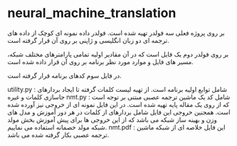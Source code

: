 # neural_machine_translation
بر روی پروژه فعلی سه فولدر تهیه شده است. فولدر داده نمونه ای کوچک از داده های ترجمه ای دو زبان انگلیسی و ژاپنی بر روی آن قرار گرفته است.

بر روی فولدر دوم یک فایل است که در آن مقادیر اولیه تمامی پارامترهای مختلف شبکه، مسیر های فایل و موارد مورد نظر برنامه بر روی آن قرار داده شده است.

در فایل سوم کدهای برنامه قرار گرفته است.

utility.py : شامل توابع اولیه برنامه است. از تهیه لیست کلمات گرفته تا ایجاد بردارهای جاسازی کلمات و غیره
nmt.py : شامل کد یک ماشین ترجمه عصبی مبتنی بر توجه است که از روی یک مقاله پایه تهیه شده است. در این فایل نمونه ای از خروجی نیز آورده شده است. همجنین خروجی این فایل شامل بردارهای از کلمات در هر دور آموزش و مدل های وزن و بهینه ساز شبکه می باشد که از این  خروجی ها برای پیش آموزش بخش مولد شبکه مولد خصمانه استفاده می نماییم.
nmt.pdf : این فایل خلاصه ای از شبکه ماشین ترجمه عصبی بکار گرفته شده می باشد.
